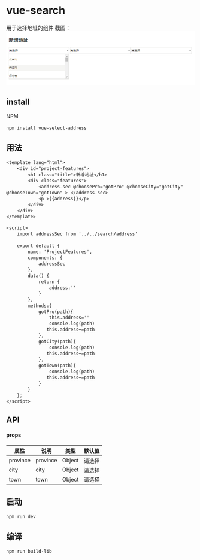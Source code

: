 # vue-search
用于选择地址的组件
截图：
![Image text](https://raw.githubusercontent.com/feixueyao/vue-select-address/master/docs/assets/img/component.png)

## install
NPM
```
npm install vue-select-address
```
## 用法
```
<template lang="html">
    <div id="project-features">
        <h1 class="title">新增地址</h1>
        <div class="features">
            <address-sec @choosePro="gotPro" @chooseCity="gotCity" @chooseTown="gotTown" > </address-sec>
            <p >{{address}}</p>
        </div>
    </div>
</template>
```
```
<script>
    import addressSec from '../../search/address'

    export default {
        name: 'ProjectFeatures',
        components: {
            addressSec
        },
        data() {
            return {
                address:''
            }
        },
        methods:{
            gotPro(path){
                this.address=''
                console.log(path)
               this.address+=path
            },
            gotCity(path){
                console.log(path)
               this.address+=path
            },
            gotTown(path){
                console.log(path)
               this.address+=path
            }
        }
    };
</script>
```
## API
#### props
属性 | 说明 | 类型 | 默认值
---|---|---|---
province | province | Object | 请选择
city | city | Object | 请选择
town | town | Object | 请选择
## 启动
```
npm run dev
```
## 编译
```
npm run build-lib
```
